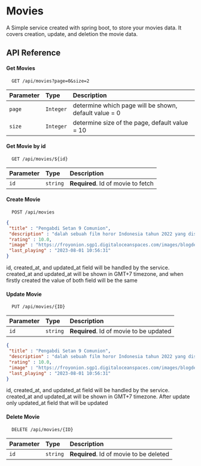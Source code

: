 
# Movies

A Simple service created with spring boot, to store your movies data. It covers creation, update, and deletion the movie data. 





## API Reference

#### Get Movies

```http
  GET /api/movies?page=0&size=2
```

| Parameter | Type     | Description                |
| :-------- | :------- | :------------------------- |
|    `page` | `Integer` | determine which page will be shown, default value = 0  |
|    `size` | `Integer` | determine size of the page, default value = 10 |

#### Get Movie by id

```http
  GET /api/movies/${id}
```

| Parameter | Type     | Description                       |
| :-------- | :------- | :-------------------------------- |
| `id`      | `string` | **Required**. Id of movie to fetch |

#### Create Movie

```http
  POST /api/movies
```

```json
{
 "title" : "Pengabdi Setan 9 Comunion",
 "description" : "dalah sebuah film horor Indonesia tahun 2022 yang disutradarai dan ditulis oleh Joko Anwar sebagai sekuel dari film tahun 2017, Pengabdi Setan.",
 "rating" : 10.0,
 "image" : "https://froyonion.sgp1.digitaloceanspaces.com/images/blogdetail/36ad30c5038f09e21cd8f06044c9e1782ceeef36.jpg",
 "last_playing" : "2023-08-01 10:56:31"
}

```
id, created_at, and updated_at field will be handled by the service. created_at and updated_at will be shown in GMT+7 timezone, and when firstly created the value of both field will be the same

#### Update Movie

```http
  PUT /api/movies/{ID}
```

| Parameter | Type     | Description                       |
| :-------- | :------- | :-------------------------------- |
| `id`      | `string` | **Required**. Id of movie to be updated |

```json
{
 "title" : "Pengabdi Setan 9 Comunion",
 "description" : "dalah sebuah film horor Indonesia tahun 2022 yang disutradarai dan ditulis oleh Joko Anwar sebagai sekuel dari film tahun 2017, Pengabdi Setan.",
 "rating" : 10.0,
 "image" : "https://froyonion.sgp1.digitaloceanspaces.com/images/blogdetail/36ad30c5038f09e21cd8f06044c9e1782ceeef36.jpg",
 "last_playing" : "2023-08-01 10:56:31"
}

```
id, created_at, and updated_at field will be handled by the service. created_at and updated_at will be shown in GMT+7 timezone. After update only updated_at field that will be updated


#### Delete Movie

```http
  DELETE /api/movies/{ID}
```

| Parameter | Type     | Description                       |
| :-------- | :------- | :-------------------------------- |
| `id`      | `string` | **Required**. Id of movie to be deleted |
